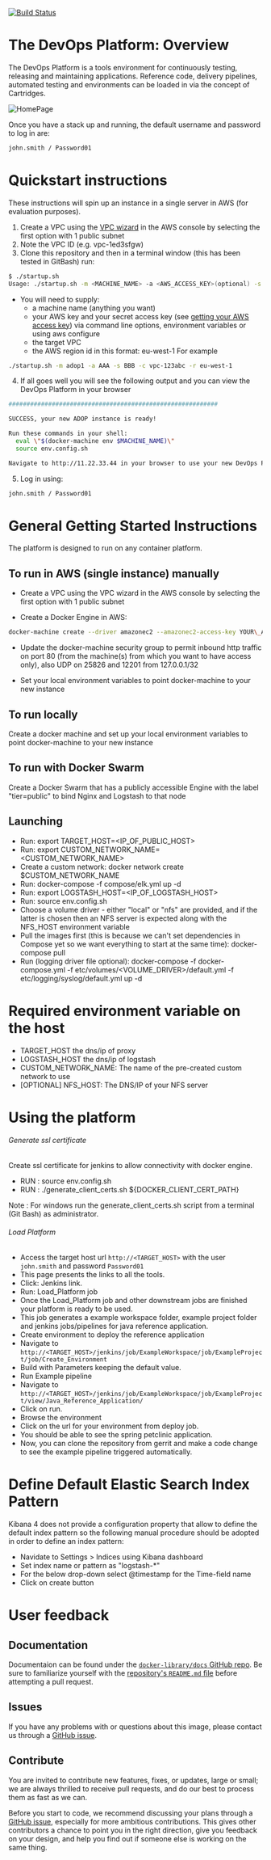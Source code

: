 [![Build Status](https://travis-ci.org/Accenture/adop-docker-compose.svg?branch=master)](https://travis-ci.org/Accenture/adop-docker-compose)

# The DevOps Platform: Overview

The DevOps Platform is a tools environment for continuously testing, releasing and maintaining applications. Reference code, delivery pipelines, automated testing and environments can be loaded in via the concept of Cartridges.

![HomePage](https://raw.githubusercontent.com/accenture/adop-docker-compose/master/img/home.png)

Once you have a stack up and running, the default username and password to log in are:
```sh
john.smith / Password01
```

# Quickstart instructions

These instructions will spin up an instance in a single server in AWS (for evaluation purposes).

1. Create a VPC using the [VPC wizard](http://docs.aws.amazon.com/AmazonVPC/latest/GettingStartedGuide/getting-started-create-vpc.html) in the AWS console by selecting the first option with 1 public subnet
1. Note the VPC ID (e.g. vpc-1ed3sfgw)
1. Clone this repository and then in a terminal window (this has been tested in GitBash) run:
```bash
$ ./startup.sh
Usage: ./startup.sh -m <MACHINE_NAME> -a <AWS_ACCESS_KEY>(optional) -s <AWS_SECRET_ACCESS_KEY>(optional) -c <VPC_ID> -r <REGION> -v <VOLUME_DRIVER>(optional) -n <CUSTOM_NETWORK_NAME>(optional) -l LOGGING_DRIVER(optional) -f path/to/additional_override1.yml(optional) -f path/to/additional_override2.yml(optional) ...
```
* You will need to supply:
    - a machine name (anything you want)
    - your AWS key and your secret access key (see [getting your AWS access key](http://docs.aws.amazon.com/AWSSimpleQueueService/latest/SQSGettingStartedGuide/AWSCredentials.html)) via command line options, environment variables or using aws configure 
    - the target VPC
    - the AWS region id in this format: eu-west-1
For example
```bash
./startup.sh -m adop1 -a AAA -s BBB -c vpc-123abc -r eu-west-1
```
4. If all goes well you will see the following output and you can view the DevOps Platform in your browser
```bash
##########################################################

SUCCESS, your new ADOP instance is ready!

Run these commands in your shell:
  eval \"$(docker-machine env $MACHINE_NAME)\"
  source env.config.sh

Navigate to http://11.22.33.44 in your browser to use your new DevOps Platform!
```
5. Log in using:
```sh
john.smith / Password01
```


# General Getting Started Instructions

The platform is designed to run on any container platform. 

## To run in AWS (single instance) manually

- Create a VPC using the VPC wizard in the AWS console by selecting the first option with 1 public subnet

- Create a Docker Engine in AWS: 
```sh
docker-machine create --driver amazonec2 --amazonec2-access-key YOUR\_ACCESS\_KEY --amazonec2-secret-key YOUR\_SECRET\_KEY --amazonec2-vpc-id vpc-YOUR_ID --amazonec2-instance-type t2.large --amazonec2-region REGION IN THIS FORMAT: eu-west-1   YOUR\_MACHINE\_NAME
```

- Update the docker-machine security group to permit inbound http traffic on port 80 (from the machine(s) from which you want to have access only), also UDP on 25826 and 12201 from 127.0.0.1/32

- Set your local environment variables to point docker-machine to your new instance

## To run locally
Create a docker machine and set up your local environment variables to point docker-machine to your new instance

## To run with Docker Swarm

Create a Docker Swarm that has a publicly accessible Engine with the label "tier=public" to bind Nginx and Logstash to that node

## Launching

- Run: export TARGET\_HOST=\<IP\_OF\_PUBLIC\_HOST\>
- Run: export CUSTOM\_NETWORK\_NAME=\<CUSTOM\_NETWORK\_NAME\>
- Create a custom network: docker network create $CUSTOM\_NETWORK\_NAME
- Run: docker-compose -f compose/elk.yml up -d
- Run: export LOGSTASH\_HOST=\<IP\_OF\_LOGSTASH\_HOST\>
- Run: source env.config.sh
- Choose a volume driver - either "local" or "nfs" are provided, and if the latter is chosen then an NFS server is expected along with the NFS\_HOST environment variable
- Pull the images first (this is because we can't set dependencies in Compose yet so we want everything to start at the same time): docker-compose pull
- Run (logging driver file optional): docker-compose -f docker-compose.yml -f etc/volumes/\<VOLUME_DRIVER\>/default.yml -f etc/logging/syslog/default.yml up -d

# Required environment variable on the host

- TARGET\_HOST the dns/ip of proxy
- LOGSTASH\_HOST the dns/ip of logstash
- CUSTOM\_NETWORK\_NAME: The name of the pre-created custom network to use
- [OPTIONAL] NFS\_HOST: The DNS/IP of your NFS server

# Using the platform 

###### Generate ssl certificate

Create ssl certificate for jenkins to allow connectivity with docker engine.

* RUN : source env.config.sh
* RUN : ./generate\_client\_certs.sh ${DOCKER\_CLIENT\_CERT\_PATH}

Note : For windows run the generate\_client\_certs.sh script from a terminal (Git Bash) as administrator.

###### Load Platform

* Access the target host url `http://<TARGET_HOST>` with the user `john.smith` and password `Password01`
 * This page presents the links to all the tools.
* Click: Jenkins link.
* Run: Load\_Platform job
 * Once the Load\_Platform job and other downstream jobs are finished your platform is ready to be used.
 * This job generates a example workspace folder, example project folder and jenkins jobs/pipelines for java reference application.
* Create environment to deploy the reference application
 * Navigate to `http://<TARGET_HOST>/jenkins/job/ExampleWorkspace/job/ExampleProject/job/Create_Environment`
 * Build with Parameters keeping the default value.
* Run Example pipeline
 * Navigate to `http://<TARGET_HOST>/jenkins/job/ExampleWorkspace/job/ExampleProject/view/Java_Reference_Application/`
 * Click on run.
* Browse the environment
 * Click on the url for your environment from deploy job.
 * You should be able to see the spring petclinic application.
* Now, you can clone the repository from gerrit and make a code change to see the example pipeline triggered automatically.

# Define Default Elastic Search Index Pattern

Kibana 4 does not provide a configuration property that allow to define the default index pattern so the following manual procedure should be adopted in order to define an index pattern:

- Navidate to Settings > Indices using Kibana dashboard
- Set index name or pattern as "logstash-*"
- For the below drop-down select @timestamp for the Time-field name
- Click on create button

# User feedback

## Documentation
Documentaion can be found under the [`docker-library/docs` GitHub repo](https://github.com/docker-library/docs). Be sure to familiarize yourself with the [repository's `README.md` file](https://github.com/docker-library/docs/blob/master/README.md) before attempting a pull request.

## Issues
If you have any problems with or questions about this image, please contact us through a [GitHub issue](https://github.com/Accenture/adop-docker-compose/issues).

## Contribute
You are invited to contribute new features, fixes, or updates, large or small; we are always thrilled to receive pull requests, and do our best to process them as fast as we can.

Before you start to code, we recommend discussing your plans through a [GitHub issue](https://github.com/Accenture/adop-docker-compose/issues), especially for more ambitious contributions. This gives other contributors a chance to point you in the right direction, give you feedback on your design, and help you find out if someone else is working on the same thing.


